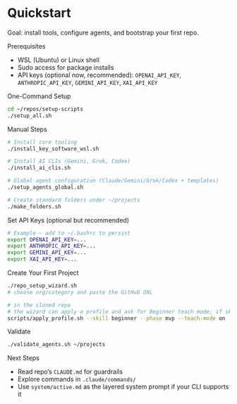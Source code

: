 # Quickstart

Goal: install tools, configure agents, and bootstrap your first repo.

Prerequisites
- WSL (Ubuntu) or Linux shell
- Sudo access for package installs
- API keys (optional now, recommended): `OPENAI_API_KEY`, `ANTHROPIC_API_KEY`, `GEMINI_API_KEY`, `XAI_API_KEY`

One-Command Setup
```bash
cd ~/repos/setup-scripts
./setup_all.sh
```

Manual Steps
```bash
# Install core tooling
./install_key_software_wsl.sh

# Install AI CLIs (Gemini, Grok, Codex)
./install_ai_clis.sh

# Global agent configuration (Claude/Gemini/Grok/Codex + templates)
./setup_agents_global.sh

# Create standard folders under ~/projects
./make_folders.sh
```

Set API Keys (optional but recommended)
```bash
# Example — add to ~/.bashrc to persist
export OPENAI_API_KEY=...
export ANTHROPIC_API_KEY=...
export GEMINI_API_KEY=...
export XAI_API_KEY=...
```

Create Your First Project
```bash
./repo_setup_wizard.sh
# choose org/category and paste the GitHub URL

# in the cloned repo
# the wizard can apply a profile and ask for Beginner teach mode; if skipped:
scripts/apply_profile.sh --skill beginner --phase mvp --teach-mode on
```

Validate
```bash
./validate_agents.sh ~/projects
```

Next Steps
- Read repo’s `CLAUDE.md` for guardrails
- Explore commands in `.claude/commands/`
- Use `system/active.md` as the layered system prompt if your CLI supports it
